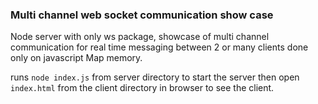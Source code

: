 ### Multi channel web socket communication show case
Node server with only ws package, showcase of multi channel communication for real time messaging between 2 or many clients done only on javascript Map memory. 

runs `node index.js` from server directory to start the server then open `index.html` from the client directory in browser to see the client. 

